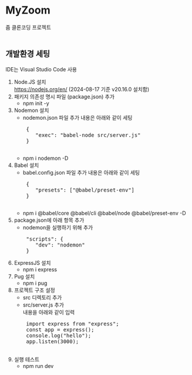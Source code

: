 # MyZoom
줌 클론코딩 프로젝트   
<br>

## 개발환경 세팅
IDE는 Visual Studio Code 사용

1. Node.JS 설치   
   https://nodejs.org/en/ (2024-08-17 기준 v20.16.0 설치함)
2. 패키지 의존성 명시 파일 (package.json) 추가
   - npm init -y
3. Nodemon 설치
   - nodemon.json 파일 추가
     내용은 아래와 같이 세팅
      <pre>
      {
         "exec": "babel-node src/server.js"
      }
      </pre>
   - npm i nodemon -D
4. Babel 설치
   - babel.config.json 파일 추가
     내용은 아래와 같이 세팅
      <pre>
      {
         "presets": ["@babel/preset-env"]
      }
      </pre>
   - npm i @babel/core @babel/cli @babel/node @babel/preset-env -D
5. package.json에 아래 항목 추가
   - nodemon을 실행하기 위해 추가
      <pre>
      "scripts": {
         "dev": "nodemon"
      }
   </pre>
6. ExpressJS 설치
   - npm i express
7. Pug 설치
   - npm i pug
8. 프로젝트 구조 설정
   - src 디렉토리 추가
   - src/server.js 추가   
      내용을 아래와 같이 입력
      <pre>
      import express from "express";
      const app = express();
      console.log("hello");
      app.listen(3000);
      </pre>
9. 실행 테스트
   - npm run dev